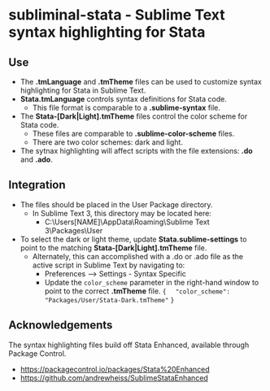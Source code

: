# subliminal-stata - Sublime Text syntax highlighting for Stata

## Use
  - The **.tmLanguage** and **.tmTheme** files can be used to customize syntax highlighting for Stata in Sublime Text.
  - **Stata.tmLanguage** controls syntax definitions for Stata code.
    - This file format is comparable to a **.sublime-syntax** file.
  - The **Stata-[Dark|Light].tmTheme** files control the color scheme for Stata code.
    - These files are comparable to **.sublime-color-scheme** files.
    - There are two color schemes: dark and light.
  - The sytnax highlighting will affect scripts with the file extensions: __.do__ and __.ado__.

## Integration
  - The files should be placed in the User Package directory.
    - In Sublime Text 3, this directory may be located here:
      - C:\Users\[NAME]\AppData\Roaming\Sublime Text 3\Packages\User
  - To select the dark or light theme, update **Stata.sublime-settings** to point to the matching **Stata-[Dark|Light].tmTheme** file.
    - Alternately, this can accomplished with a .do or .ado file as the active script in Sublime Text by navigating to:
      - Preferences --> Settings - Syntax Specific
      - Update the `color_scheme` parameter in the right-hand window to point to the correct **.tmTheme** file.
      ` { `
      `   "color_scheme": "Packages/User/Stata-Dark.tmTheme" `
      ` } `

## Acknowledgements
The syntax highlighting files build off Stata Enhanced, available through Package Control.
  - https://packagecontrol.io/packages/Stata%20Enhanced
  - https://github.com/andrewheiss/SublimeStataEnhanced 
